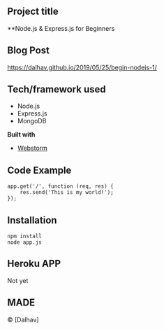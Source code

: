 
## Project title
**Node.js & Express.js for Beginners

## Blog Post
https://dalhav.github.io/2019/05/25/begin-nodejs-1/

## Tech/framework used
 - Node.js
 - Express.js
 - MongoDB

<b>Built with</b>
- [Webstorm](https://www.jetbrains.com/webstorm/)

## Code Example
~~~
app.get('/', function (req, res) {
    res.send('This is my world!');
});
~~~

## Installation
~~~
npm install
node app.js
~~~

## Heroku APP
Not yet

## MADE
© [Dalhav]
